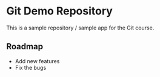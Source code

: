 # Git Demo Repository
This is a sample repository / sample app for the Git course.

## Roadmap
* Add new features
* Fix the bugs